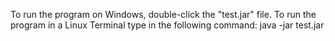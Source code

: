 To run the program on Windows, double-click the "test.jar" file.
To run the program in a Linux Terminal type in the following command:
java -jar test.jar
